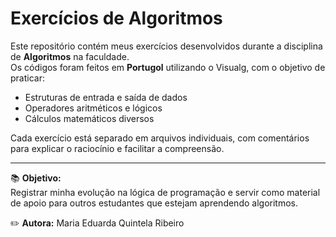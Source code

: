 # Exercícios de Algoritmos 

Este repositório contém meus exercícios desenvolvidos durante a disciplina de **Algoritmos** na faculdade.  
Os códigos foram feitos em **Portugol** utilizando o Visualg, com o objetivo de praticar:

- Estruturas de entrada e saída de dados
- Operadores aritméticos e lógicos
- Cálculos matemáticos diversos

Cada exercício está separado em arquivos individuais, com comentários para explicar o raciocínio e facilitar a compreensão.

---

📚 **Objetivo:**  
Registrar minha evolução na lógica de programação e servir como material de apoio para outros estudantes que estejam aprendendo algoritmos.

✏️ **Autora:** Maria Eduarda Quintela Ribeiro


